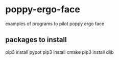 # poppy-ergo-face
examples of programs to pilot poppy ergo face

## packages to install
pip3 install pypot
pip3 install cmake
pip3 install dlib
